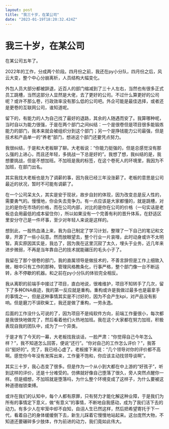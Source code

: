 ```yaml
---
layout: post
title: "我三十岁，在某公司"
date: "2023-01-19T18:20:32.424Z"
---
```

我三十岁，在某公司
=========

在某公司五年了。

2022年的工作，分成两个阶段。四月份之前，我还在py小分队，四月份之后，风云大变，整个中心分崩离析，人员结构大幅变化。

外包人员大部分都被辞退，近百人的部门缩减到了三十人左右，当然也有很多正式员工跳槽，当然这部分人显然是大佬，去了更好的公司。不过什么算更好的公司呢？或许不那么卷，行政效率没有那么低的公司吧。外企可能是最佳选择，或者还是更卷的互联网公司，谁知道呢。

留下的，有能力的人为自己找了最好的退路，其余的人随遇而安了。我算哪种呢，当时自以为能力很强，于是在两个部门之间纠结：一个是很卷但是项目很多能锻炼能力的部门，我本来就会被组织分到这个部门；另一个是挣钱能力公司最强，但是技术和产品单一的“养老”部门，想进这个部门还要凭点努力。

我很纠结，于是和大老板聊了聊。大老板说：“你能力挺强的，但是总感觉没有那么强的上进心，而且还年轻，多挑战一下总是好的”。我想了想，我纠结的是，我想要挑战，但是不想加班。不加班是我的标签，在这个卷死人的环境里，我因为不加班，在部门出名。

其实我找大老板也是为了调薪的事，因为我已经三年没涨薪了。老板的意思是公司最近的状况，暂时不可能有调薪了。

在一个公司呆太久，其实是安于现状，故步自封的体现，因为改变总是反人性的，需要勇气的。慢慢地，你会失去竞争力。有一点应该是大家都懂的，就是跳槽，对比的是你在市场的价格，而在公司内部，对比的是你在公司的价格（一句实话是老板总会用最低的成本留住你），所以如果没有一个完善有利的晋升体系，在舒适区里安分守己是一件坏事，至少对年轻人来说是这样的。

想到此，一股热血涌上来，我为自己制定了学习计划，整理了一下自己的笔记和文章，开源了一些小玩意。然而放眼望去，整个行业一片哀嚎，此时动身或许不太明智。真实原因其实是，我怂了，因为我在这里沉寂了太久，埋头于业务，近几年来进步微弱，不再是当年靠自己的技术就能碾压的毛头小子了。

我留在了那个很卷的部门，我的直属领导是做技术的，不善言辞但是工作上细致入微，眼中只有工作的那种。管理风格教条化，行事严格，整个部门像一台不断运转，永不停歇的机器。和之前在py小分队的体验完全相反。

我从离职的前端手中接过了项目，直白地说，很难维护，项目不知转手了几次，留下了多种DNA痕迹，我的第一反应就是重构。重构或许是我做过最多也是最拿手的事情之一，但是这种事情其实是不讨好的，因为不会产生kpi，对产品没有影响。但是磨刀不误砍柴工，我还是做了重构，一劳永逸。

后面的工作没什么可说的了，因为项目不是纯软件方向，前端工作量很小，每次都是我很快地做完了，然后看着他们火热地加班。我在这个大家都在努力加班，积极表现自我的团队中，成为了一个异类。

于是才有了今天的一幕，大老板找我谈话，一脸严肃：“你觉得自己今年怎么样？”，我不知道怎么回答，便说“还行”。“你对自己的工作怎么评价？”，我答曰“挺好的”。完了，我已经心虚了。老板接下来说：“几个领导对你的评价都不高啊。感觉你今年没有发挥出来，工作量不饱和，你应该主动找领导谈啊”。

其实三十岁，我心态变了很多。但是作为一个从小到大都在中上游的“好孩子”，听到这样的评价，还是十分难受的。仿佛就好像自己堕落了很久，旁人突然点醒你一样。但是细想，不加班就是堕落吗，为什么整个环境变成了这样子，为什么要被这种道德枷锁束缚。

或许在我们的认知中，每个人都有原罪，只有努力才能化解这种业障，于是我们为所有的事情定下意义，做“有意义”的事情，不断地自我感动，成为了我们活下去的动力。有多少人在牢笼中却不自知，自诩人生已然这样，然后把希望寄托于下一代，看着自己的身体缓缓倒下去，新生儿踩着它慢慢地站起来。这台庞然大物，不知道还要碾碎多少肢体，作为前进的动力，我们竟如此伟大。